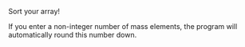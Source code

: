 Sort your array!

If you enter a non-integer number of mass elements, the program will automatically round this number down.
